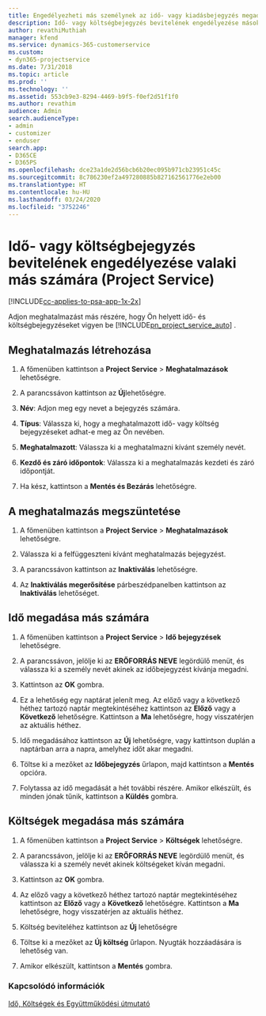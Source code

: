```yaml
---
title: Engedélyezheti más személynek az idő- vagy kiadásbejegyzés megadását
description: Idő- vagy költségbejegyzés bevitelének engedélyezése másoknak a Project Service szolgáltatásban
author: revathiMuthiah
manager: kfend
ms.service: dynamics-365-customerservice
ms.custom:
- dyn365-projectservice
ms.date: 7/31/2018
ms.topic: article
ms.prod: ''
ms.technology: ''
ms.assetid: 553cb9e3-8294-4469-b9f5-f0ef2d51f1f0
ms.author: revathim
audience: Admin
search.audienceType:
- admin
- customizer
- enduser
search.app:
- D365CE
- D365PS
ms.openlocfilehash: dce23a1de2d56bcb6b20ec095b971cb23951c45c
ms.sourcegitcommit: 8c786230ef2a497280885b827162561776e2eb00
ms.translationtype: HT
ms.contentlocale: hu-HU
ms.lasthandoff: 03/24/2020
ms.locfileid: "3752246"
---
```

# <a name="allow-someone-else-to-enter-your-time-entry-or-expense-project-service"></a>Idő- vagy költségbejegyzés bevitelének engedélyezése valaki más számára (Project Service)

[!INCLUDE[cc-applies-to-psa-app-1x-2x](../includes/cc-applies-to-psa-app-1x-2x.md)]

Adjon meghatalmazást más részére, hogy Ön helyett idő- és költségbejegyzéseket vigyen be [!INCLUDE[pn_project_service_auto](../includes/pn-project-service-auto.md)] .  
  
## <a name="create-a-delegate"></a>Meghatalmazás létrehozása  
  
1.  A főmenüben kattintson a **Project Service** > **Meghatalmazások** lehetőségre.  
  
2.  A parancssávon kattintson az **Új**lehetőségre.  
  
3. **Név**: Adjon meg egy nevet a bejegyzés számára.  
  
4. **Típus**: Válassza ki, hogy a meghatalmazott idő- vagy költség bejegyzéseket adhat-e meg az Ön nevében.  
  
5. **Meghatalmazott**: Válassza ki a meghatalmazni kívánt személy nevét.  
  
6. **Kezdő és záró időpontok**: Válassza ki a meghatalmazás kezdeti és záró időpontját.  
  
7.  Ha kész, kattintson a **Mentés és Bezárás** lehetőségre.  
  
## <a name="turn-off-delegation"></a>A meghatalmazás megszüntetése  
  
1.  A főmenüben kattintson a **Project Service** > **Meghatalmazások** lehetőségre.  
  
2.  Válassza ki a felfüggeszteni kívánt meghatalmazás bejegyzést.  
  
3.  A parancssávon kattintson az **Inaktiválás** lehetőségre.  
  
4.  Az **Inaktiválás megerősítése** párbeszédpanelben kattintson az **Inaktiválás** lehetőséget.  
  
## <a name="enter-time-for-someone-else"></a>Idő megadása más számára  
  
1.  A főmenüben kattintson a **Project Service** > **Idő bejegyzések** lehetőségre.  
  
2.  A parancssávon, jelölje ki az **ERŐFORRÁS NEVE** legördülő menüt, és válassza ki a személy nevét akinek az időbejegyzést kívánja megadni.  
  
3.  Kattintson az **OK** gombra.  
  
4.  Ez a lehetőség egy naptárat jelenít meg. Az előző vagy a következő héthez tartozó naptár megtekintéséhez kattintson az **Előző** vagy a **Következő** lehetőségre. Kattintson a **Ma** lehetőségre, hogy visszatérjen az aktuális héthez.  
  
5.  Idő megadásához kattintson az **Új** lehetőségre, vagy kattintson duplán a naptárban arra a napra, amelyhez időt akar megadni.  
  
6.  Töltse ki a mezőket az **Időbejegyzés** űrlapon, majd kattintson a **Mentés** opcióra.  
  
7.  Folytassa az idő megadását a hét további részére. Amikor elkészült, és minden jónak tűnik, kattintson a **Küldés** gombra.  
  
## <a name="enter-expenses-for-someone-else"></a>Költségek megadása más számára  
  
1.  A főmenüben kattintson a **Project Service** > **Költségek** lehetőségre.  
  
2.  A parancssávon, jelölje ki az **ERŐFORRÁS NEVE** legördülő menüt, és válassza ki a személy nevét akinek költségeket kíván megadni.  
  
3.  Kattintson az **OK** gombra.  
  
4.  Az előző vagy a következő héthez tartozó naptár megtekintéséhez kattintson az **Előző** vagy a **Következő** lehetőségre. Kattintson a **Ma** lehetőségre, hogy visszatérjen az aktuális héthez.  
  
5.  Költség beviteléhez kattintson az **Új** lehetőségre  
  
6.  Töltse ki a mezőket az **Új költség** űrlapon. Nyugták hozzáadására is lehetőség van.  
  
7.  Amikor elkészült, kattintson a **Mentés** gombra.  
  
### <a name="see-also"></a>Kapcsolódó információk  
 [Idő, Költségek és Együttműködési útmutató](../project-service/time-expense-collaboration-guide.md)

